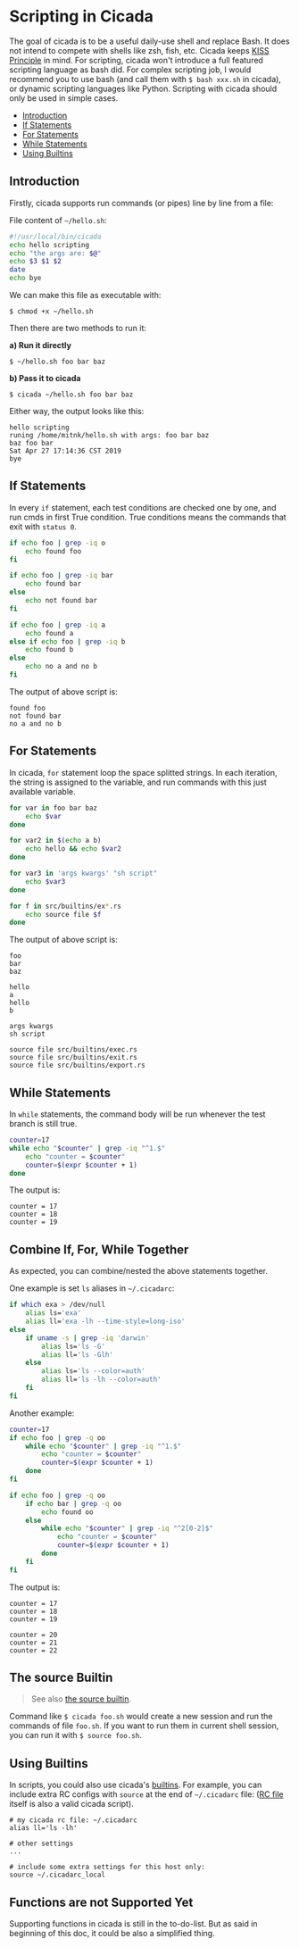 # Scripting in Cicada

The goal of cicada is to be a useful daily-use shell and replace Bash.
It does not intend to compete with shells like zsh, fish, etc. Cicada keeps
[KISS Principle](https://en.wikipedia.org/wiki/KISS_principle) in mind.
For scripting, cicada won't introduce a full featured scripting
language as bash did. For complex scripting job, I would recommend you
to use bash (and call them with `$ bash xxx.sh` in cicada), or dynamic
scripting languages like Python. Scripting with cicada should only be used
in simple cases.

- [Introduction](#introduction)
- [If Statements](#if-statements)
- [For Statements](#for-statements)
- [While Statements](#while-statements)
- [Using Builtins](#using-builtins)

## Introduction

Firstly, cicada supports run commands (or pipes) line by line from a file:

File content of `~/hello.sh`:
```sh
#!/usr/local/bin/cicada
echo hello scripting
echo "the args are: $@"
echo $3 $1 $2
date
echo bye
```

We can make this file as executable with:
```
$ chmod +x ~/hello.sh
```

Then there are two methods to run it:

**a) Run it directly**
```
$ ~/hello.sh foo bar baz
```

**b) Pass it to cicada**
```
$ cicada ~/hello.sh foo bar baz
```

Either way, the output looks like this:

```
hello scripting
runing /home/mitnk/hello.sh with args: foo bar baz
baz foo bar
Sat Apr 27 17:14:36 CST 2019
bye
```

## If Statements

In every `if` statement, each test conditions are checked one by one,
and run cmds in first True condition. True conditions means the commands
that exit with `status 0`.

```sh
if echo foo | grep -iq o
    echo found foo
fi

if echo foo | grep -iq bar
    echo found bar
else
    echo not found bar
fi

if echo foo | grep -iq a
    echo found a
else if echo foo | grep -iq b
    echo found b
else
    echo no a and no b
fi
```

The output of above script is:
```
found foo
not found bar
no a and no b
```

## For Statements

In cicada, `for` statement loop the space splitted strings. In each iteration,
the string is assigned to the variable, and run commands with this just
available variable.

```sh
for var in foo bar baz
    echo $var
done

for var2 in $(echo a b)
    echo hello && echo $var2
done

for var3 in 'args kwargs' "sh script"
    echo $var3
done

for f in src/builtins/ex*.rs
    echo source file $f
done
```

The output of above script is:
```
foo
bar
baz

hello
a
hello
b

args kwargs
sh script

source file src/builtins/exec.rs
source file src/builtins/exit.rs
source file src/builtins/export.rs
```

## While Statements

In `while` statements, the command body will be run whenever the test branch
is still true.

```sh
counter=17
while echo "$counter" | grep -iq "^1.$"
    echo "counter = $counter"
    counter=$(expr $counter + 1)
done
```

The output is:
```
counter = 17
counter = 18
counter = 19
```

## Combine If, For, While Together

As expected, you can combine/nested the above statements together.

One example is set `ls` aliases in `~/.cicadarc`:

```sh
if which exa > /dev/null
    alias ls='exa'
    alias ll='exa -lh --time-style=long-iso'
else
    if uname -s | grep -iq 'darwin'
        alias ls='ls -G'
        alias ll='ls -Glh'
    else
        alias ls='ls --color=auth'
        alias ll='ls -lh --color=auth'
    fi
fi
```

Another example:

```sh
counter=17
if echo foo | grep -q oo
    while echo "$counter" | grep -iq "^1.$"
        echo "counter = $counter"
        counter=$(expr $counter + 1)
    done
fi

if echo foo | grep -q oo
    if echo bar | grep -q oo
        echo found oo
    else
        while echo "$counter" | grep -iq "^2[0-2]$"
            echo "counter = $counter"
            counter=$(expr $counter + 1)
        done
    fi
fi
```

The output is:
```
counter = 17
counter = 18
counter = 19

counter = 20
counter = 21
counter = 22
```

## The source Builtin

> See also [the source builtin](https://github.com/mitnk/cicada/blob/master/docs/built-in-cmd.md#source).

Command like `$ cicada foo.sh` would create a new session and run the commands
of file `foo.sh`. If you want to run them in current shell session, you
can run it with `$ source foo.sh`.

## Using Builtins

In scripts, you could also use cicada's
[builtins](https://github.com/mitnk/cicada/blob/master/docs/built-in-cmd.md).
For example, you can include extra RC configs with `source` at the end of
`~/.cicadarc` file:
([RC file](https://github.com/mitnk/cicada/blob/master/docs/rc-file.md)
itself is also a valid cicada script).

```
# my cicada rc file: ~/.cicadarc
alias ll='ls -lh'

# other settings
...

# include some extra settings for this host only:
source ~/.cicadarc_local
```

## Functions are not Supported Yet

Supporting functions in cicada is still in the to-do-list. But as said
in beginning of this doc, it could be also a simplified thing.

